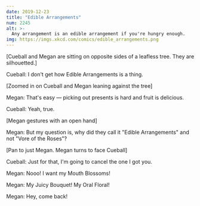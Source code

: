 ```yaml
---
date: 2019-12-23
title: "Edible Arrangements"
num: 2245
alt: >-
  Any arrangement is an edible arrangement if you're hungry enough.
img: https://imgs.xkcd.com/comics/edible_arrangements.png
---
```

[Cueball and Megan are sitting on opposite sides of a leafless tree. They are silhouetted.]

Cueball: I don't get how Edible Arrangements is a thing.

[Zoomed in on Cueball and Megan leaning against the tree]

Megan: That's easy — picking out presents is hard and fruit is delicious.

Cueball: Yeah, true.

[Megan gestures with an open hand]

Megan: But my question is, why did they call it "Edible Arrangements" and not "Vore of the Roses"?

[Pan to just Megan. Megan turns to face Cueball]

Cueball: Just for that, I'm going to cancel the one I got you.

Megan: Nooo! I want my Mouth Blossoms!

Megan: My Juicy Bouquet! My Oral Floral!

Megan: Hey, come back!